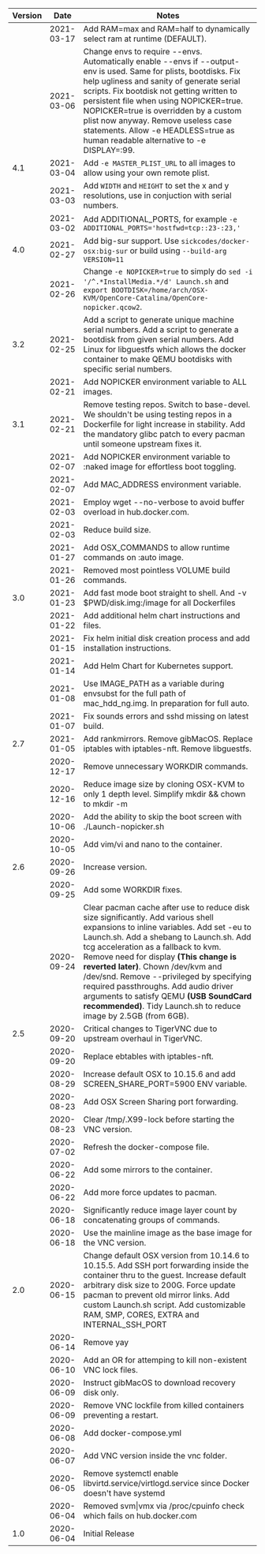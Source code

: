 |Version|Date|Notes|
|---|---|---|
|   |2021-03-17|Add RAM=max and RAM=half to dynamically select ram at runtime (DEFAULT).|
|   |2021-03-06|Change envs to require --envs. Automatically enable --envs if --output-env is used. Same for plists, bootdisks. Fix help ugliness and sanity of generate serial scripts. Fix bootdisk not getting written to persistent file when using NOPICKER=true. NOPICKER=true is overridden by a custom plist now anyway. Remove useless case statements. Allow -e HEADLESS=true as human readable alternative to -e DISPLAY=:99.|
|4.1|2021-03-04|Add `-e MASTER_PLIST_URL` to all images to allow using your own remote plist.|
|   |2021-03-03|Add `WIDTH` and `HEIGHT` to set the x and y resolutions, use in conjuction with serial numbers.|
|   |2021-03-02|Add ADDITIONAL_PORTS, for example `-e ADDITIONAL_PORTS='hostfwd=tcp::23-:23,'`|
|4.0|2021-02-27|Add big-sur support. Use `sickcodes/docker-osx:big-sur` or build using `--build-arg VERSION=11`|
|   |2021-02-26|Change `-e NOPICKER=true` to simply do `sed -i '/^.*InstallMedia.*/d' Launch.sh` and `export BOOTDISK=/home/arch/OSX-KVM/OpenCore-Catalina/OpenCore-nopicker.qcow2`.|
|3.2|2021-02-25|Add a script to generate unique machine serial numbers. Add a script to generate a bootdisk from given serial numbers. Add Linux for libguestfs which allows the docker container to make QEMU bootdisks with specific serial numbers.|
|   |2021-02-21|Add NOPICKER environment variable to ALL images.|
|3.1|2021-02-21|Remove testing repos. Switch to base-devel. We shouldn't be using testing repos in a Dockerfile for light increase in stability. Add the mandatory glibc patch to every pacman until someone upstream fixes it.|
|   |2021-02-07|Add NOPICKER environment variable to :naked image for effortless boot toggling.|
|   |2021-02-07|Add MAC_ADDRESS environment variable.|
|   |2021-02-03|Employ wget --no-verbose to avoid buffer overload in hub.docker.com.|
|   |2021-02-03|Reduce build size.|
|   |2021-01-27|Add OSX_COMMANDS to allow runtime commands on :auto image.|
|   |2021-01-26|Removed most pointless VOLUME build commands.|
|3.0|2021-01-23|Add fast mode boot straight to shell. And -v $PWD/disk.img:/image for all Dockerfiles|
|   |2021-01-22|Add additional helm chart instructions and files.|
|   |2021-01-15|Fix helm initial disk creation process and add installation instructions.|
|   |2021-01-14|Add Helm Chart for Kubernetes support.|
|   |2021-01-08|Use IMAGE_PATH as a variable during envsubst for the full path of mac_hdd_ng.img. In preparation for full auto.|
|   |2021-01-07|Fix sounds errors and sshd missing on latest build.|
|2.7|2021-01-05|Add rankmirrors. Remove gibMacOS. Replace iptables with iptables-nft. Remove libguestfs.|
|   |2020-12-17|Remove unnecessary WORKDIR commands.|
|   |2020-12-16|Reduce image size by cloning OSX-KVM to only 1 depth level. Simplify mkdir && chown to mkdir -m|
|   |2020-10-06|Add the ability to skip the boot screen with ./Launch-nopicker.sh|
|   |2020-10-05|Add vim/vi and nano to the container.|
|2.6|2020-09-26|Increase version.|
|   |2020-09-25|Add some WORKDIR fixes.|
|   |2020-09-24|Clear pacman cache after use to reduce disk size significantly. Add various shell expansions to inline variables. Add set -eu to Launch.sh. Add a shebang to Launch.sh. Add tcg acceleration as a fallback to kvm. Remove need for display **(This change is reverted later)**. Chown /dev/kvm and /dev/snd. Remove --privileged by specifying required passthroughs. Add audio driver arguments to satisfy QEMU **(USB SoundCard recommended)**. Tidy Launch.sh to reduce image by 2.5GB (from 6GB).  |
|2.5|2020-09-20|Critical changes to TigerVNC due to upstream overhaul in TigerVNC.|
|   |2020-09-20|Replace ebtables with iptables-nft.|
|   |2020-08-29|Increase default OSX to 10.15.6 and add SCREEN_SHARE_PORT=5900 ENV variable.|
|   |2020-08-23|Add OSX Screen Sharing port forwarding.|
|   |2020-08-23|Clear /tmp/.X99-lock before starting the VNC version.|
|   |2020-07-02|Refresh the docker-compose file.|
|   |2020-06-22|Add some mirrors to the container.|
|   |2020-06-22|Add more force updates to pacman.|
|   |2020-06-18|Significantly reduce image layer count by concatenating groups of commands.|
|   |2020-06-18|Use the mainline image as the base image for the VNC version.|
|2.0|2020-06-15|Change  default OSX version from 10.14.6 to 10.15.5. Add SSH port forwarding inside the container thru to the guest. Increase default arbitrary disk size to 200G. Force update pacman to prevent old mirror links. Add custom Launch.sh script. Add customizable RAM, SMP, CORES, EXTRA and INTERNAL_SSH_PORT|
|   |2020-06-14|Remove yay|
|   |2020-06-10|Add an OR for attemping to kill non-existent VNC lock files.|
|   |2020-06-09|Instruct gibMacOS to download recovery disk only.|
|   |2020-06-09|Remove VNC lockfile from killed containers preventing a restart.|
|   |2020-06-08|Add docker-compose.yml|
|   |2020-06-07|Add VNC version inside the vnc folder.|
|   |2020-06-05|Remove systemctl enable libvirtd.service/virtlogd.service since Docker doesn't have systemd|
|   |2020-06-04|Removed svm\|vmx via /proc/cpuinfo check which fails on hub.docker.com|
|1.0|2020-06-04|Initial Release|

